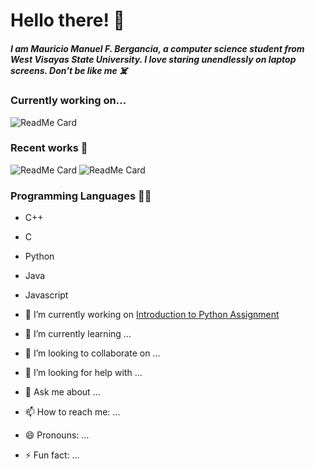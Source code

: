 # **Hello there!** 👋

##### I am Mauricio Manuel F. Bergancia, a computer science student from West Visayas State University. I love staring unendlessly on laptop screens. **Don't be like me** ☠️

### Currently working on...

![ReadMe Card](https://github-readme-stats.vercel.app/api/pin/?username=Mauricio1408&repo=Intro-to-Artificial-Intelligence)  

### Recent works 🥳

![ReadMe Card](https://github-readme-stats.vercel.app/api/pin/?username=Mauricio1408&repo=CCS-221)     ![ReadMe Card](https://github-readme-stats.vercel.app/api/pin/?username=Mauricio1408&repo=CC-203)

### Programming Languages 🧑‍💻
- C++
- C
- Python
- Java
- Javascript




- 🔭 I’m currently working on [Introduction to Python Assignment](https://github.com/Mauricio1408/CCS221-Midterm-Output)
- 🌱 I’m currently learning ...
- 👯 I’m looking to collaborate on ...
- 🤔 I’m looking for help with ...
- 💬 Ask me about ...
- 📫 How to reach me: ...
- 😄 Pronouns: ...
- ⚡ Fun fact: ...

